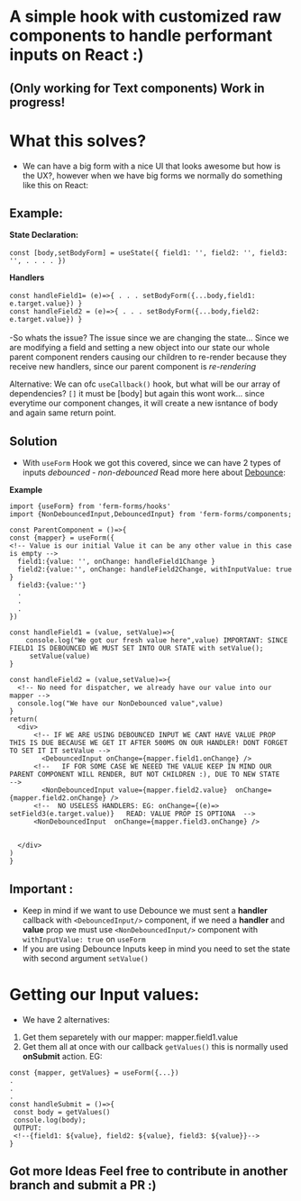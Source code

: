 # A simple hook with customized raw components to handle performant inputs on React :) 
## (Only working for Text components) Work in progress!

# What this solves?
 - We can have a big form with a nice UI that looks awesome but how is the UX?, however when we have big forms we normally do something like this on React:
 
 ## Example:
 **State Declaration:**
 <br/>
 <br/>
 `const [body,setBodyForm] = useState({
    field1: '',
    field2: '',
    field3: '',
    .
    .
    .
    .
 })`
 
**Handlers**
<br/>
<br/>
`
const handleField1= (e)=>{
  .
  .
  .
  setBodyForm({...body,field1: e.target.value})
}
`
<br/>
`
const handleField2 = (e)=>{
  .
  .
  .
  setBodyForm({...body,field2: e.target.value})
}
`
<br/>
<br/>
-So whats the issue? The issue since we are changing the state... Since we are modifying a field and setting a new object into our state our whole parent component renders causing our children to re-render because they receive new handlers, since our parent component is *re-rendering*
<br/>

Alternative: We can ofc `useCallback()` hook, but what will be our array of dependencies? `[]` it must be [body] but again this wont work... since everytime our component changes, it will create a new isntance of body and again same return point.

## Solution

- With `useForm` Hook we got this covered, since we can have 2 types of inputs *debounced* - *non-debounced* Read more here about [Debounce](https://lodash.com/docs/4.17.15#debounce):

**Example**
```
import {useForm} from 'ferm-forms/hooks'
import {NonDebouncedInput,DebouncedInput} from 'ferm-forms/components;

const ParentComponent = ()=>{
const {mapper} = useForm({
<!-- Value is our initial Value it can be any other value in this case is empty -->
  field1:{value: '', onChange: handleField1Change }
  field2:{value:'', onChange: handleField2Change, withInputValue: true }
  field3:{value:''}
  .
  .
  .
})

const handleField1 = (value, setValue)=>{
    console.log("We got our fresh value here",value) IMPORTANT: SINCE FIELD1 IS DEBOUNCED WE MUST SET INTO OUR STATE with setValue();
     setValue(value)
}

const handleField2 = (value,setValue)=>{
  <!-- No need for dispatcher, we already have our value into our mapper -->
  console.log("We have our NonDebounced value",value)
}
return(
  <div>
      <!-- IF WE ARE USING DEBOUNCED INPUT WE CANT HAVE VALUE PROP THIS IS DUE BECAUSE WE GET IT AFTER 500MS ON OUR HANDLER! DONT FORGET TO SET IT IT setValue -->
        <DebouncedInput onChange={mapper.field1.onChange} />
      <!--   IF FOR SOME CASE WE NEEED THE VALUE KEEP IN MIND OUR PARENT COMPONENT WILL RENDER, BUT NOT CHILDREN :), DUE TO NEW STATE   -->
        <NonDebouncedInput value={mapper.field2.value}  onChange={mapper.field2.onChange} />
      <!--  NO USELESS HANDLERS: EG: onChange={(e)=> setField3(e.target.value)}   READ: VALUE PROP IS OPTIONA  -->
      <NonDebouncedInput  onChange={mapper.field3.onChange} />

   
  </div>
)
}
```
## Important :
- Keep in mind if we want to use Debounce we must sent a **handler** callback with `<DebouncedInput/>` component, if we need a **handler** and **value** prop we must use `<NonDebouncedInput/>` component  with
`withInputValue: true` on `useForm`
- If you are using Debounce Inputs keep in mind you need to set the state with second argument `setValue()`

# Getting our Input values:
 - We have 2 alternatives:
 1. Get them separetely with our mapper: mapper.field1.value 
 2. Get them all at once with our callback `getValues()` this is normally used **onSubmit** action.
 EG: 
 ```
 const {mapper, getValues} = useForm({...})
 .
 .
 .
 const handleSubmit = ()=>{
  const body = getValues()
  console.log(body);
  OUTPUT:
  <!--{field1: ${value}, field2: ${value}, field3: ${value}}-->
 }
 ```
## Got more Ideas Feel free to contribute in another branch and submit a PR :)
